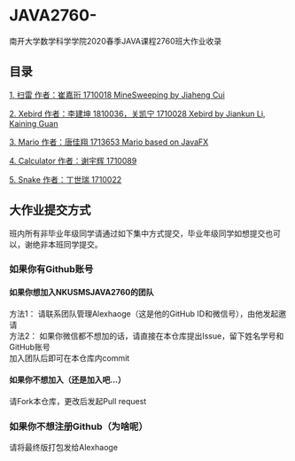 ﻿# JAVA2760-
南开大学数学科学学院2020春季JAVA课程2760班大作业收录

## 目录
[1. 扫雷 作者：崔嘉珩 1710018 MineSweeping by Jiaheng Cui](https://github.com/NKUSMSJAVA2760/JAVA2760-/tree/master/1710018_Jiaheng%20Cui_Java%20MineSweeper)   

[2. Xebird 作者：李建坤 1810036，关凯宁 1710028   Xebird by Jiankun Li, Kaining Guan](https://github.com/XeBird/Xebird)

[3. Mario 作者：唐佳翔 1713653 Mario based on JavaFX](https://github.com/NKUSMSJAVA2760/JAVA2760-/tree/master/Mario_jiaxiang%20Tang)   

[4. Calculator 作者：谢宇辉 1710089](https://github.com/NKUSMSJAVA2760/JAVA2760-/tree/master/calculator_xyh)

[5. Snake 作者：丁世瑞 1710022](https://github.com/NKUSMSJAVA2760/JAVA2760-/tree/master/Snake_Shirui%20Ding)

## 大作业提交方式
班内所有非毕业年级同学请通过如下集中方式提交，毕业年级同学如想提交也可以，谢绝非本班同学提交。
### 如果你有Github账号
#### 如果你想加入NKUSMSJAVA2760的团队
方法1： 请联系团队管理Alexhaoge（这是他的GitHub ID和微信号），由他发起邀请  
方法2： 如果你微信都不想加的话，请直接在本仓库提出Issue，留下姓名学号和GitHub账号  
加入团队后即可在本仓库内commit
#### 如果你不想加入（还是加入吧...）
请Fork本仓库，更改后发起Pull request
### 如果你不想注册Github（为啥呢）
请将最终版打包发给Alexhaoge
